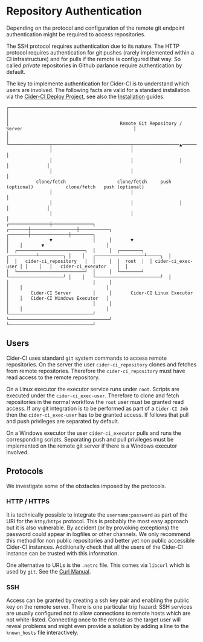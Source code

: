# Repository Authentication


Depending on the protocol and configuration of the remote git endpoint
authentication might be required to access repositories.

The SSH protocol requires authentication due to its nature.  The HTTP protocol
requires authentication for git pushes (rarely implemented within a CI
infrastructure) and for pulls if the remote is configured that way. So called
_private_ repositories in Github parlance require authentication by default.

The key to implemente authentication for Cider-CI is to understand which users
are involved. The following facts are valid for a standard installation via the
[Cider-CI Deploy Project](https://github.com/cider-ci/cider-ci_deploy), see
also the [Installation](/installation/) guides.


~~~
┌────────────────────────────────────────────────────────────────────────────────────────────────────────────────┐
│                                                                                                                │
│                                         Remote Git Repository / Server                                         │
│                                                                                                                │
└───────────────┬─────────────────────────────┬─────────────────▲────────────────────────┬──────────────▲────────┘
                │                             │                                          │
                │                             │                 │                        │              │
                │                             │                                          │
           clone/fetch                   clone/fetch     push (optional)            clone/fetch   push (optional)
                │                             │                                          │
                │                             │                 │                        │              │
                │                             │                                          │
┌───────────────┼───────────────┐     ┌───────┼─────────────────┼───────────┐    ┌───────┼──────────────┼────────┐
│               ▼               │     │       ▼                             │    │       ▼                       │
│  ┌─────────────────────────┐  │     │  ┌────────┐  ┌──────────┴─────────┐ │    │   ┌──────────────────┴─────┐  │
│  │   cider-ci_repository   │  │     │  │  root  │  │ cider-ci_exec-user │ │    │   │   cider-ci_executor    │  │
│  └─────────────────────────┘  │     │  └────────┘  └────────────────────┘ │    │   └────────────────────────┘  │
│                               │     │                                     │    │                               │
│        Cider-CI Server        │     │       Cider-CI Linux Executor       │    │   Cider-CI Windows Executor   │
│                               │     │                                     │    │                               │
└───────────────────────────────┘     └─────────────────────────────────────┘    └───────────────────────────────┘
~~~

## Users

Cider-CI uses standard `git` system commands to access remote repositories. On
the server the user `cider-ci_repository` clones and fetches from remote
repositories. Therefore the `cider-ci_repository` must have read access
to the remote repository.

On a Linux executor the executor service runs under `root`. Scripts are
executed under the `cider-ci_exec-user`. Therefore to clone and fetch
repositories in the normal workflow the `root` user must be granted read
access. If any git integration is to be performed as part of a `Cider-CI Job`
then the `cider-ci_exec-user` has to be granted access. If follows that pull
and push privileges are separated by default.

On a Windows executor the user `cider-ci_executor` pulls and runs the
corresponding scripts. <span class='text-warning'> Separating push and pull
privileges must be implemented on the remote git server if there is a Windows
executor involved. </span>


## Protocols

We investigate some of the obstacles imposed by the protocols.

### HTTP / HTTPS

It is technically possible to integrate the `username:password` as part of the
URI for the `http/https` protocol. This is probably the most easy approach but
it is also vulnerable. By accident (or by provoking exceptions) the password
could appear in logfiles or other channels. We only recommend this method for
non public repositories and better yet non public accessible Cider-CI
instances. Additionally check that all the users of the Cider-CI instance can
be trusted with this information.

One alternative to URLs is the `.netrc` file.  This comes via `libcurl` which
is used by `git`. See the [Curl Manual](http://curl.haxx.se/docs/manual.html).


### SSH

Access can be granted by creating a ssh key pair and enabling the public key on
the remote server. There is one particular trip hazard: SSH services are
usually configured not to allow connections to remote hosts which are not
white-listed. Connecting once to the remote as the target user will reveal
problems and might even provide a solution  by adding a line to the
`known_hosts` file interactively.
